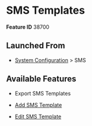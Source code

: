 # SMS Templates

**Feature ID** 38700

## Launched From

- [System Configuration](System%20Configuration.md) > SMS

## Available Features

- Export SMS Templates

- [Add SMS Template](Add%20SMS%20Template.md)

- [Edit SMS Template](Edit%20SMS%20Template.md)



































































